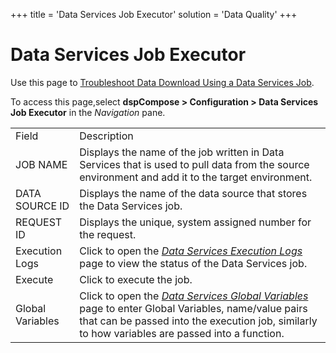 +++
title = 'Data Services Job Executor'
solution = 'Data Quality'
+++

# Data Services Job Executor

<div class="use">

Use this page to [Troubleshoot Data Download Using a Data Services
Job](../Use_Cases/Troubleshoot_Data_Download_Using_a_Data_Services_Job.htm).

</div>

To access this page,select **dspCompose \> Configuration \> Data
Services Job Executor** in the *Navigation*
pane.

|                  |                                                                                                                                                                                                                                                                                    |
| ---------------- | ---------------------------------------------------------------------------------------------------------------------------------------------------------------------------------------------------------------------------------------------------------------------------------- |
| Field            | Description                                                                                                                                                                                                                                                                        |
| JOB NAME         | Displays the name of the job written in Data Services that is used to pull data from the source environment and add it to the target environment.                                                                                                                                  |
| DATA SOURCE ID   | Displays the name of the data source that stores the Data Services job.                                                                                                                                                                                                            |
| REQUEST ID       | Displays the unique, system assigned number for the request.                                                                                                                                                                                                                       |
| Execution Logs   | Click to open the <span style="font-style: italic;">[Data Services Execution Logs](Data_Services_Execution_Logs.htm)</span> page to view the status of the Data Services job.                                                                                                      |
| Execute          | Click to execute the job.                                                                                                                                                                                                                                                          |
| Global Variables | Click to open the <span style="font-style: italic;">[Data Services Global Variables](Data_Services_Global_Variables.htm)</span> page to enter Global Variables, name/value pairs that can be passed into the execution job, similarly to how variables are passed into a function. |
